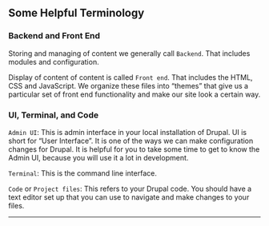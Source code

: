 ## Some Helpful Terminology

### Backend and Front End

Storing and managing of content we generally call `Backend`. That includes modules and configuration.

Display of content of content is called `Front end`. That includes the HTML, CSS and JavaScript. We organize these files into “themes” that give us a particular set of front end functionality and make our site look a certain way. 

### UI, Terminal, and Code

`Admin UI`: This is admin interface in your local installation of Drupal. UI is short for “User Interface”. It is one of the ways we can make configuration changes for Drupal. It is helpful for you to take some time to get to know the Admin UI, because you will use it a lot in development.

`Terminal`: This is the command line interface.

`Code` or `Project files`: This refers to your Drupal code. You should have a text editor set up that you can use to navigate and make changes to your files.

---
